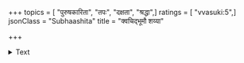 +++
topics = [ "पुरुषकारिता", "तपः", "दक्षता", "श्रद्धा",]
ratings = [ "vvasuki:5",]
jsonClass = "Subhaashita"
title = "क्वचिद्भूमौ शय्या"

+++

<details><summary>Text</summary>

क्वचिद्भूमौ शय्या क्वचिदपि च पर्यङ्कशयनः ।  
क्वचित् शाकाहारी क्वचिदपि च शाल्योदनरूचिः ।  
क्वचित् कन्थाधारी क्वचिदपि च दिव्याम्बरधरः I  
मनस्वी कार्यार्थी न गणयति दुःखं न च सुखम् ॥
</details>
